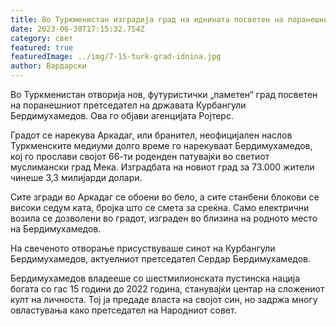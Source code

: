 ```yaml
---
title: Во Туркменистан изградија град на иднината посветен на поранешниот претседател
date: 2023-06-30T17:15:32.754Z
category: свет
featured: true
featuredImage: ../img/7-15-turk-grad-idnina.jpg
author: Вардарски
---
```

Во Туркменистан отворија нов, футуристички „паметен“ град посветен на поранешниот претседател на државата Курбангули Бердимухамедов. Ова го објави агенцијата Ројтерс.

Градот се нарекува Аркадаг, или бранител, неофицијален наслов Туркменските медиуми долго време го нарекуваат Бердимухамедов, кој го прослави својот 66-ти роденден патувајќи во светиот муслимански град Мека. Изградбата на новиот град за 73.000 жители чинеше 3,3 милијарди долари.

Сите згради во Аркадаг се обоени во бело, а сите станбени блокови се високи седум ката, бројка што се смета за среќна. Само електрични возила се дозволени во градот, изграден во близина на родното место на Бердимухамедов.

На свеченото отворање присуствуваше синот на Курбангули Бердимухамедов, актуелниот претседател Сердар Бердимухамедов.

Бердимухамедов владееше со шестмилионската пустинска нација богата со гас 15 години до 2022 година, станувајќи центар на сложениот култ на личноста. Тој ја предаде власта на својот син, но задржа многу овластувања како претседател на Народниот совет.